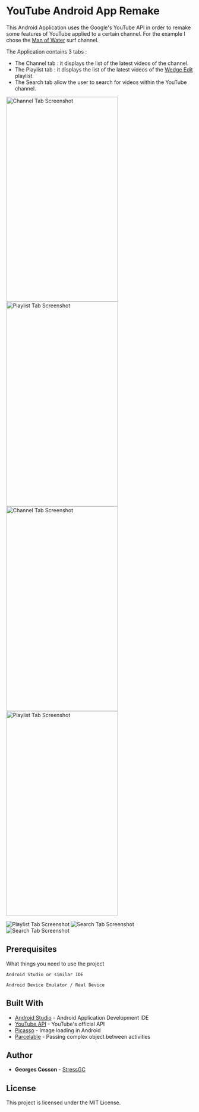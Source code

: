 # YouTube Android App Remake

This Android Application uses the Google's YouTube API in order to remake some features of YouTube applied to a certain channel. For the example I chose the [Man of Water](https://www.youtube.com/channel/UCdY1B4Vvjcfqpqq630SjI2w) surf channel.

The Application contains 3 tabs : 
* The Channel tab : it displays the list of the latest videos of the channel.
* The Playlist tab : it displays the list of the latest videos of the [Wedge Edit](https://www.youtube.com/watch?v=9rFSFXr_9DQ&list=PLBpomwUGdYvNCT97xRSEPuQAsiKXwo94k) playlist.
* The Search tab allow the user to search for videos within the YouTube channel.

<img src="https://raw.githubusercontent.com/stressGC/Remake-YouTube-Android/master/img/screen1.PNG" alt="Channel Tab Screenshot" width="300" height="550"><img src="https://raw.githubusercontent.com/stressGC/Remake-YouTube-Android/master/img/screen2.PNG" alt="Playlist Tab Screenshot" width="300" height="550">
<img src="https://raw.githubusercontent.com/stressGC/Remake-YouTube-Android/master/img/screen1.PNG" alt="Channel Tab Screenshot" width="300" height="550"><img src="https://raw.githubusercontent.com/stressGC/Remake-YouTube-Android/master/img/screen2.PNG" alt="Playlist Tab Screenshot" width="300" height="550">



![Playlist Tab Screenshot](https://raw.githubusercontent.com/stressGC/Remake-YouTube-Android/master/img/screen2.PNG)
![Search Tab Screenshot](https://raw.githubusercontent.com/stressGC/Remake-YouTube-Android/master/img/screen3.PNG)
![Search Tab Screenshot](https://raw.githubusercontent.com/stressGC/Remake-YouTube-Android/master/img/screen4.PNG)

## Prerequisites

What things you need to use the project

```
Android Studio or similar IDE
```
```
Android Device Emulator / Real Device
```

## Built With

* [Android Studio](https://developer.android.com/studio/index.html) - Android Application Development IDE
* [YouTube API](https://developers.google.com/youtube/) - YouTube's official API
* [Picasso](http://square.github.io/picasso/) - Image loading in Android
* [Parcelable](https://developer.android.com/reference/android/os/Parcelable.html) - Passing complex object between activities


## Author

* **Georges Cosson**  - [StressGC](https://github.com/StressGC)


## License

This project is licensed under the MIT License.